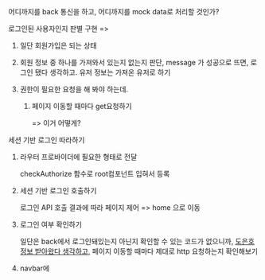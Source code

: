 어디까지를 back 통신을 하고, 어디까지를 mock data로 처리할 것인가?

로그인된 사용자인지 판별 구현 => 

1. 일단 회원가입은 되는 상태

2. 회원 정보 중 하나를 가져와서 있는지 없는지 판단, message 가 성공으로 뜨면, 로그인 됐다 생각하고. 유저 정보는 가져온 유저로 하기

3. 권한이 필요한 요청을 해 봐야 하는데.

   1. 페이지 이동할 때마다 get요청하기

      => 이거 어떻게?



세션 기반 로그인 따라하기

1. 라우터 프로바이더에 필요한 형태로 전달

   checkAuthorize 함수로 root컴포넌트 입혀서 등록

2. 세션 기반 로그인 호출하기

   로그인 API 호출 결과에 따라 페이지 제어 => home 으로 이동

3. 로그인 여부 확인하기

   일단은 back에서 로그인돼있는지 아닌지 확인할 수 있는 코드가 없으니까, <u>도은호 정보 받아왔다 생각하고,</u> 페이지 이동할 때마다 제대로 http 요청하는지 확인해보기

4. navbar에 
